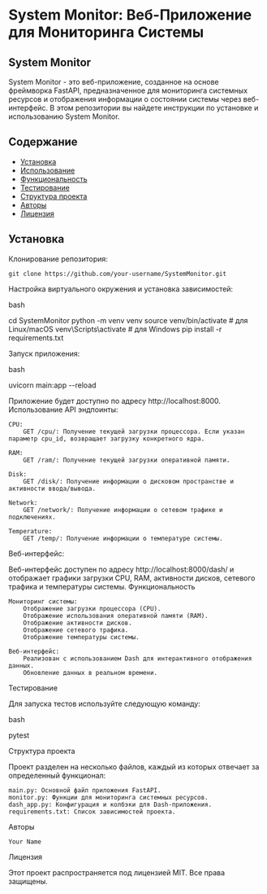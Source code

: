 # System Monitor: Веб-Приложение для Мониторинга Системы

## System Monitor

System Monitor - это веб-приложение, созданное на основе фреймворка FastAPI, предназначенное для мониторинга системных ресурсов и отображения информации о состоянии системы через веб-интерфейс. В этом репозитории вы найдете инструкции по установке и использованию System Monitor.

## Содержание

- [Установка](#установка)
- [Использование](#использование)
- [Функциональность](#функциональность)
- [Тестирование](#тестирование)
- [Структура проекта](#структура-проекта)
- [Авторы](#авторы)
- [Лицензия](#лицензия)

## Установка

Клонирование репозитория:

```
git clone https://github.com/your-username/SystemMonitor.git
```

Настройка виртуального окружения и установка зависимостей:

bash

cd SystemMonitor
python -m venv venv
source venv/bin/activate  # для Linux/macOS
venv\Scripts\activate     # для Windows
pip install -r requirements.txt

Запуск приложения:

bash

uvicorn main:app --reload

Приложение будет доступно по адресу http://localhost:8000.
Использование
API эндпоинты:

    CPU:
        GET /cpu/: Получение текущей загрузки процессора. Если указан параметр cpu_id, возвращает загрузку конкретного ядра.

    RAM:
        GET /ram/: Получение текущей загрузки оперативной памяти.

    Disk:
        GET /disk/: Получение информации о дисковом пространстве и активности ввода/вывода.

    Network:
        GET /network/: Получение информации о сетевом трафике и подключениях.

    Temperature:
        GET /temp/: Получение информации о температуре системы.

Веб-интерфейс:

Веб-интерфейс доступен по адресу http://localhost:8000/dash/ и отображает графики загрузки CPU, RAM, активности дисков, сетевого трафика и температуры системы.
Функциональность

    Мониторинг системы:
        Отображение загрузки процессора (CPU).
        Отображение использования оперативной памяти (RAM).
        Отображение активности дисков.
        Отображение сетевого трафика.
        Отображение температуры системы.

    Веб-интерфейс:
        Реализован с использованием Dash для интерактивного отображения данных.
        Обновление данных в реальном времени.

Тестирование

Для запуска тестов используйте следующую команду:

bash

pytest

Структура проекта

Проект разделен на несколько файлов, каждый из которых отвечает за определенный функционал:

    main.py: Основной файл приложения FastAPI.
    monitor.py: Функции для мониторинга системных ресурсов.
    dash_app.py: Конфигурация и колбэки для Dash-приложения.
    requirements.txt: Список зависимостей проекта.

Авторы

    Your Name

Лицензия

Этот проект распространяется под лицензией MIT. Все права защищены.
